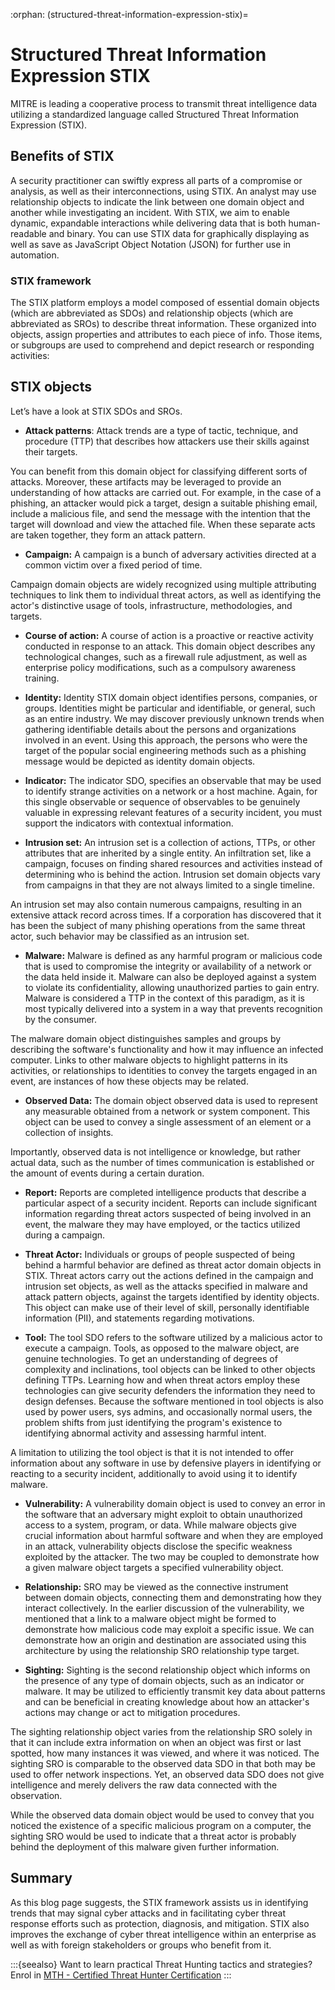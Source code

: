 :orphan:
(structured-threat-information-expression-stix)=
# Structured Threat Information Expression STIX
 
MITRE is leading a cooperative process to transmit threat intelligence data utilizing a standardized language called Structured Threat Information Expression (STIX).

## Benefits of STIX

A security practitioner can swiftly express all parts of a compromise or analysis, as well as their interconnections, using STIX. An analyst may use relationship objects to indicate the link between one domain object and another while investigating an incident. With STIX, we aim to enable dynamic, expandable interactions while delivering data that is both human-readable and binary. You can use STIX data for graphically displaying as well as save as JavaScript Object Notation (JSON) for further use in automation.

### STIX framework

The STIX platform employs a model composed of essential domain objects (which are abbreviated as SDOs) and relationship objects (which are abbreviated as SROs) to describe threat information. These organized into objects, assign properties and attributes to each piece of info. Those items, or subgroups are used to comprehend and depict research or responding activities:

## STIX objects

Let’s have a look at STIX SDOs and SROs.

- **Attack patterns**: Attack trends are a type of tactic, technique, and procedure (TTP) that describes how attackers use their skills against their targets.

You can benefit from this domain object for classifying different sorts of attacks. Moreover, these artifacts may be leveraged to provide an understanding of how attacks are carried out. For example, in the case of a phishing, an attacker would pick a target, design a suitable phishing email, include a malicious file, and send the message with the intention that the target will download and view the attached file. When these separate acts are taken together, they form an attack pattern.

- **Campaign:** A campaign is a bunch of adversary activities directed at a common victim over a fixed period of time.

Campaign domain objects are widely recognized using multiple attributing techniques to link them to individual threat actors, as well as identifying the actor's distinctive usage of tools, infrastructure, methodologies, and targets.

- **Course of action:** A course of action is a proactive or reactive activity conducted in response to an attack. This domain object describes any technological changes, such as a firewall rule adjustment, as well as enterprise policy modifications, such as a compulsory awareness training.

- **Identity:** Identity STIX domain object identifies persons, companies, or groups. Identities might be particular and identifiable, or general, such as an entire industry. We may discover previously unknown trends when gathering identifiable details about the persons and organizations involved in an event. Using this approach, the persons who were the target of the popular social engineering methods such as a phishing message would be depicted as identity domain objects.

- **Indicator:** The indicator SDO, specifies an observable that may be used to identify strange activities on a network or a host machine. Again, for this single observable or sequence of observables to be genuinely valuable in expressing relevant features of a security incident, you must support the indicators with contextual information.

- **Intrusion set:** An intrusion set is a collection of actions, TTPs, or other attributes that are inherited by a single entity. An infiltration set, like a campaign, focuses on finding shared resources and activities instead of determining who is behind the action. Intrusion set domain objects vary from campaigns in that they are not always limited to a single timeline.

An intrusion set may also contain numerous campaigns, resulting in an extensive attack record across times. If a corporation has discovered that it has been the subject of many phishing operations from the same threat actor, such behavior may be classified as an intrusion set.

- **Malware:** Malware is defined as any harmful program or malicious code that is used to compromise the integrity or availability of a network or the data held inside it. Malware can also be deployed against a system to violate its confidentiality, allowing unauthorized parties to gain entry. Malware is considered a TTP in the context of this paradigm, as it is most typically delivered into a system in a way that prevents recognition by the consumer.

The malware domain object distinguishes samples and groups by describing the software's functionality and how it may influence an infected computer. Links to other malware objects to highlight patterns in its activities, or relationships to identities to convey the targets engaged in an event, are instances of how these objects may be related.

- **Observed Data:** The domain object observed data is used to represent any measurable obtained from a network or system component. This object can be used to convey a single assessment of an element or a collection of insights.

Importantly, observed data is not intelligence or knowledge, but rather actual data, such as the number of times communication is established or the amount of events during a certain duration.

- **Report:** Reports are completed intelligence products that describe a particular aspect of a security incident. Reports can include significant information regarding threat actors suspected of being involved in an event, the malware they may have employed, or the tactics utilized during a campaign.

- **Threat Actor:** Individuals or groups of people suspected of being behind a harmful behavior are defined as threat actor domain objects in STIX. Threat actors carry out the actions defined in the campaign and intrusion set objects, as well as the attacks specified in malware and attack pattern objects, against the targets identified by identity objects. This object can make use of their level of skill, personally identifiable information (PII), and statements regarding motivations.

- **Tool:** The tool SDO refers to the software utilized by a malicious actor to execute a campaign. Tools, as opposed to the malware object, are genuine technologies. To get an understanding of degrees of complexity and inclinations, tool objects can be linked to other objects defining TTPs. Learning how and when threat actors employ these technologies can give security defenders the information they need to design defenses. Because the software mentioned in tool objects is also used by power users, sys admins, and occasionally normal users, the problem shifts from just identifying the program's existence to identifying abnormal activity and assessing harmful intent.

A limitation to utilizing the tool object is that it is not intended to offer information about any software in use by defensive players in identifying or reacting to a security incident, additionally to avoid using it to identify malware.

- **Vulnerability:** A vulnerability domain object is used to convey an error in the software that an adversary might exploit to obtain unauthorized access to a system, program, or data. While malware objects give crucial information about harmful software and when they are employed in an attack, vulnerability objects disclose the specific weakness exploited by the attacker. The two may be coupled to demonstrate how a given malware object targets a specified vulnerability object.

- **Relationship:** SRO may be viewed as the connective instrument between domain objects, connecting them and demonstrating how they interact collectively. In the earlier discussion of the vulnerability, we mentioned that a link to a malware object might be formed to demonstrate how malicious code may exploit a specific issue. We can demonstrate how an origin and destination are associated using this architecture by using the relationship SRO relationship type target.

- **Sighting:** Sighting is the second relationship object which informs on the presence of any type of domain objects, such as an indicator or malware. It may be utilized to efficiently transmit key data about patterns and can be beneficial in creating knowledge about how an attacker's actions may change or act to mitigation procedures.

The sighting relationship object varies from the relationship SRO solely in that it can include extra information on when an object was first or last spotted, how many instances it was viewed, and where it was noticed. The sighting SRO is comparable to the observed data SDO in that both may be used to offer network inspections. Yet, an observed data SDO does not give intelligence and merely delivers the raw data connected with the observation.

While the observed data domain object would be used to convey that you noticed the existence of a specific malicious program on a computer, the sighting SRO would be used to indicate that a threat actor is probably behind the deployment of this malware given further information.

## Summary

As this blog page suggests, the STIX framework assists us in identifying trends that may signal cyber attacks and in facilitating cyber threat response efforts such as protection, diagnosis, and mitigation. STIX also improves the exchange of cyber threat intelligence within an enterprise as well as with foreign stakeholders or groups who benefit from it.

:::{seealso}
Want to learn practical Threat Hunting tactics and strategies? Enrol in [MTH - Certified Threat Hunter Certification](https://www.mosse-institute.com/certifications/mth-certified-threat-hunter.html)
:::